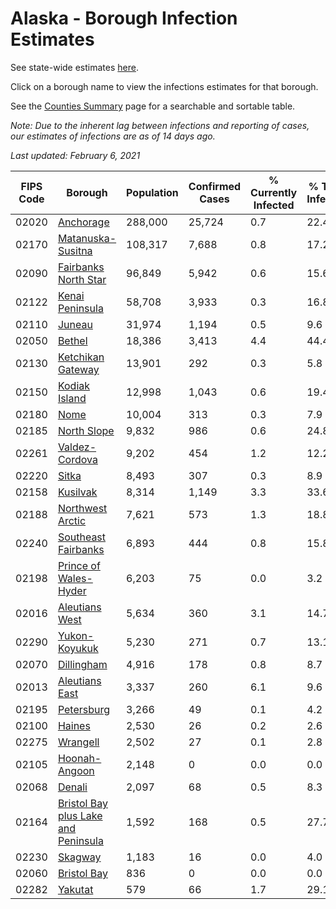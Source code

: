# Alaska - Borough Infection Estimates

See state-wide estimates [here](/infections/us-ak).

Click on a borough name to view the infections estimates for that borough.

See the [Counties Summary](/infections/summary-counties) page for a searchable and sortable table.

*Note: Due to the inherent lag between infections and reporting of cases, our estimates of infections are as of 14 days ago.*

*Last updated: February 6, 2021*

|   FIPS Code |                                                                    Borough |   Population |   Confirmed Cases |   % Currently Infected |   % Total Infected |
|-------------|----------------------------------------------------------------------------|--------------|-------------------|------------------------|--------------------|
|       02020 |                                                     [Anchorage](anchorage) |      288,000 |            25,724 |                    0.7 |               22.4 |
|       02170 |                                     [Matanuska-Susitna](matanuska-susitna) |      108,317 |             7,688 |                    0.8 |               17.2 |
|       02090 |                               [Fairbanks North Star](fairbanks-north-star) |       96,849 |             5,942 |                    0.6 |               15.6 |
|       02122 |                                         [Kenai Peninsula](kenai-peninsula) |       58,708 |             3,933 |                    0.3 |               16.8 |
|       02110 |                                                           [Juneau](juneau) |       31,974 |             1,194 |                    0.5 |                9.6 |
|       02050 |                                                           [Bethel](bethel) |       18,386 |             3,413 |                    4.4 |               44.4 |
|       02130 |                                     [Ketchikan Gateway](ketchikan-gateway) |       13,901 |               292 |                    0.3 |                5.8 |
|       02150 |                                             [Kodiak Island](kodiak-island) |       12,998 |             1,043 |                    0.6 |               19.4 |
|       02180 |                                                               [Nome](nome) |       10,004 |               313 |                    0.3 |                7.9 |
|       02185 |                                                 [North Slope](north-slope) |        9,832 |               986 |                    0.6 |               24.8 |
|       02261 |                                           [Valdez-Cordova](valdez-cordova) |        9,202 |               454 |                    1.2 |               12.2 |
|       02220 |                                                             [Sitka](sitka) |        8,493 |               307 |                    0.3 |                8.9 |
|       02158 |                                                       [Kusilvak](kusilvak) |        8,314 |             1,149 |                    3.3 |               33.6 |
|       02188 |                                       [Northwest Arctic](northwest-arctic) |        7,621 |               573 |                    1.3 |               18.8 |
|       02240 |                                 [Southeast Fairbanks](southeast-fairbanks) |        6,893 |               444 |                    0.8 |               15.8 |
|       02198 |                             [Prince of Wales-Hyder](prince-of-wales-hyder) |        6,203 |                75 |                    0.0 |                3.2 |
|       02016 |                                           [Aleutians West](aleutians-west) |        5,634 |               360 |                    3.1 |               14.7 |
|       02290 |                                             [Yukon-Koyukuk](yukon-koyukuk) |        5,230 |               271 |                    0.7 |               13.1 |
|       02070 |                                                   [Dillingham](dillingham) |        4,916 |               178 |                    0.8 |                8.7 |
|       02013 |                                           [Aleutians East](aleutians-east) |        3,337 |               260 |                    6.1 |                9.6 |
|       02195 |                                                   [Petersburg](petersburg) |        3,266 |                49 |                    0.1 |                4.2 |
|       02100 |                                                           [Haines](haines) |        2,530 |                26 |                    0.2 |                2.6 |
|       02275 |                                                       [Wrangell](wrangell) |        2,502 |                27 |                    0.1 |                2.8 |
|       02105 |                                             [Hoonah-Angoon](hoonah-angoon) |        2,148 |                 0 |                    0.0 |                0.0 |
|       02068 |                                                           [Denali](denali) |        2,097 |                68 |                    0.5 |                8.3 |
|       02164 | [Bristol Bay plus Lake and Peninsula](bristol-bay-plus-lake-and-peninsula) |        1,592 |               168 |                    0.5 |               27.7 |
|       02230 |                                                         [Skagway](skagway) |        1,183 |                16 |                    0.0 |                4.0 |
|       02060 |                                                 [Bristol Bay](bristol-bay) |          836 |                 0 |                    0.0 |                0.0 |
|       02282 |                                                         [Yakutat](yakutat) |          579 |                66 |                    1.7 |               29.1 |
